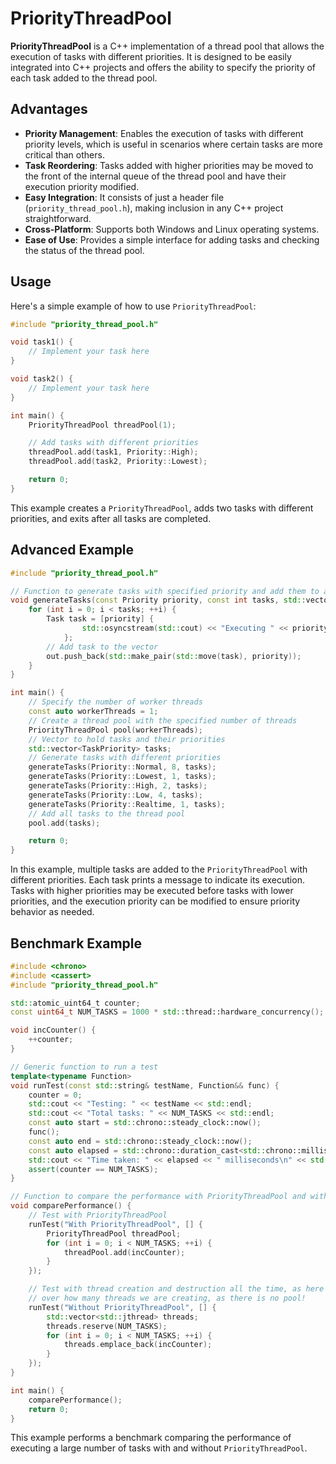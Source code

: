 # PriorityThreadPool

**PriorityThreadPool** is a C++ implementation of a thread pool that allows the execution of tasks with different priorities. It is designed to be easily integrated into C++ projects and offers the ability to specify the priority of each task added to the thread pool.

## Advantages

- **Priority Management**: Enables the execution of tasks with different priority levels, which is useful in scenarios where certain tasks are more critical than others.
- **Task Reordering**: Tasks added with higher priorities may be moved to the front of the internal queue of the thread pool and have their execution priority modified.
- **Easy Integration**: It consists of just a header file (`priority_thread_pool.h`), making inclusion in any C++ project straightforward.
- **Cross-Platform**: Supports both Windows and Linux operating systems.
- **Ease of Use**: Provides a simple interface for adding tasks and checking the status of the thread pool.

## Usage

Here's a simple example of how to use `PriorityThreadPool`:

```cpp
#include "priority_thread_pool.h"

void task1() {
    // Implement your task here
}

void task2() {
    // Implement your task here
}

int main() {
    PriorityThreadPool threadPool(1);

    // Add tasks with different priorities
    threadPool.add(task1, Priority::High);
    threadPool.add(task2, Priority::Lowest);

    return 0;
}
```

This example creates a `PriorityThreadPool`, adds two tasks with different priorities, and exits after all tasks are completed.

## Advanced Example

```cpp
#include "priority_thread_pool.h"

// Function to generate tasks with specified priority and add them to a vector
void generateTasks(const Priority priority, const int tasks, std::vector<TaskPriority>& out) {
    for (int i = 0; i < tasks; ++i) {
        Task task = [priority] {
                std::osyncstream(std::cout) << "Executing " << priority << " priority task!" << std::endl;
            };
        // Add task to the vector
        out.push_back(std::make_pair(std::move(task), priority));
    }
}

int main() {
    // Specify the number of worker threads
    const auto workerThreads = 1;
    // Create a thread pool with the specified number of threads
    PriorityThreadPool pool(workerThreads);
    // Vector to hold tasks and their priorities
    std::vector<TaskPriority> tasks;
    // Generate tasks with different priorities
    generateTasks(Priority::Normal, 8, tasks);
    generateTasks(Priority::Lowest, 1, tasks);
    generateTasks(Priority::High, 2, tasks);
    generateTasks(Priority::Low, 4, tasks);
    generateTasks(Priority::Realtime, 1, tasks);
    // Add all tasks to the thread pool
    pool.add(tasks);

    return 0;
}
```

In this example, multiple tasks are added to the `PriorityThreadPool` with different priorities. Each task prints a message to indicate its execution. Tasks with higher priorities may be executed before tasks with lower priorities, and the execution priority can be modified to ensure priority behavior as needed.

## Benchmark Example

```cpp
#include <chrono>
#include <cassert>
#include "priority_thread_pool.h"

std::atomic_uint64_t counter;
const uint64_t NUM_TASKS = 1000 * std::thread::hardware_concurrency(); // Total number of tasks to be executed

void incCounter() {
    ++counter;
}

// Generic function to run a test
template<typename Function>
void runTest(const std::string& testName, Function&& func) {
    counter = 0;
    std::cout << "Testing: " << testName << std::endl;
    std::cout << "Total tasks: " << NUM_TASKS << std::endl;
    const auto start = std::chrono::steady_clock::now();
    func();
    const auto end = std::chrono::steady_clock::now();
    const auto elapsed = std::chrono::duration_cast<std::chrono::milliseconds>(end - start).count();
    std::cout << "Time taken: " << elapsed << " milliseconds\n" << std::endl;
    assert(counter == NUM_TASKS);
}

// Function to compare the performance with PriorityThreadPool and without PriorityThreadPool
void comparePerformance() {
    // Test with PriorityThreadPool
    runTest("With PriorityThreadPool", [] {
        PriorityThreadPool threadPool;
        for (int i = 0; i < NUM_TASKS; ++i) {
            threadPool.add(incCounter);
        }
    });

    // Test with thread creation and destruction all the time, as here we don't have refined control
    // over how many threads we are creating, as there is no pool!
    runTest("Without PriorityThreadPool", [] {
        std::vector<std::jthread> threads;
        threads.reserve(NUM_TASKS);
        for (int i = 0; i < NUM_TASKS; ++i) {
            threads.emplace_back(incCounter);
        }
    });
}

int main() {
    comparePerformance();
    return 0;
}
```

This example performs a benchmark comparing the performance of executing a large number of tasks with and without `PriorityThreadPool`.
